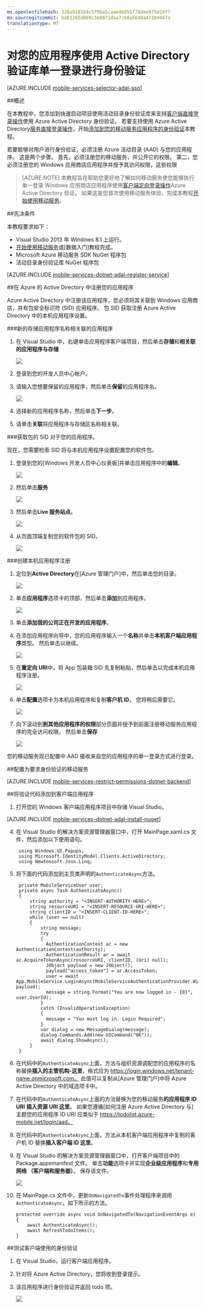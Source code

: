 ```yaml
---
ms.openlocfilehash: 326a9181b4c5f96a5caae4b055f78dee975d19f7
ms.sourcegitcommit: bab1265d669c3e6871daa7cb8a5640a47104947a
translationtype: MT
---
```

<properties
    pageTitle="身份验证与 Active Directory 验证库单一登录 （Windows 应用商店） 您的应用程序 |Microsoft Azure"
    description="了解如何为单一登录 ADAL 与 Windows 应用商店应用程序中的身份验证用户。"
    documentationCenter="windows"
    authors="wesmc7777"
    manager="dwrede"
    editor=""
    services="mobile-services"/>

<tags
    ms.service="mobile-services"
    ms.workload="mobile"
    ms.tgt_pltfrm="mobile-windows-store"
    ms.devlang="dotnet"
    ms.topic="article"
    ms.date="08/18/2015" 
    ms.author="wesmc"/>

# 对您的应用程序使用 Active Directory 验证库单一登录进行身份验证

[AZURE.INCLUDE [mobile-services-selector-adal-sso](../../includes/mobile-services-selector-adal-sso.md)]

##概述

在本教程中，您添加到快速启动项目使用活动目录身份验证库来支持[客户端直接登录操作](http://msdn.microsoft.com/library/azure/jj710106.aspx)使用 Azure Active Directory 身份验证。 若要支持使用 Azure Active Directory[服务直接登录操作](http://msdn.microsoft.com/library/azure/dn283952.aspx)，开始[添加到您的移动服务应用程序的身份验证](../mobile-services-dotnet-backend-windows-store-dotnet-get-started-users.md)本教程。

若要能够对用户进行身份验证，必须注册 Azure 活动目录 (AAD) 与您的应用程序。 这是两个步骤。 首先，必须注册您的移动服务，并公开它的权限。 第二，您必须注册您的 Windows 应用商店应用程序并授予其访问权限，这些权限


>[AZURE.NOTE] 本教程旨在帮助您更好地了解如何移动服务使您能够执行单一登录 Windows 应用商店应用程序使用[客户端定向登录操作](http://msdn.microsoft.com/library/azure/jj710106.aspx)Azure Active Directory 验证。 如果这是您首次使用移动服务体验，完成本教程[开始使用移动服务]。


##先决条件

本教程要求如下︰

* Visual Studio 2013 年 Windows 8.1 上运行。
* [开始使用移动服务]或[数据入门]教程完成。
* Microsoft Azure 移动服务 SDK NuGet 程序包
* 活动目录身份验证库 NuGet 程序包

[AZURE.INCLUDE [mobile-services-dotnet-adal-register-service](../../includes/mobile-services-dotnet-adal-register-service.md)]

##在 Azure 的 Active Directory 中注册您的应用程序

Azure Active Directory 中注册该应用程序，您必须将其关联到 Windows 应用商店，并有包安全标识符 (SID) 应用程序。 包 SID 获取注册 Azure Active Directory 中的本机应用程序设置。


###新的存储应用程序名称相关联的应用程序

1. 在 Visual Studio 中，右键单击应用程序客户端项目，然后单击**存储**和**相关联的应用程序与存储**

    ![][1]

2. 登录到您的开发人员中心帐户。

3. 请输入您想要保留的应用程序，然后单击**保留**的应用程序名。

    ![][2]

4. 选择新的应用程序名称，然后单击**下一步**。

5. 请单击**关联**将应用程序与存储区名称相关联。


###获取包的 SID 对于您的应用程序。

现在，您需要检索 SID 将与本机应用程序设置配置您的软件包。

1. 登录到您的[Windows 开发人员中心仪表板]并单击应用程序中的**编辑**。

    ![][3]

2. 然后单击**服务**

    ![][4]

3. 然后单击**Live 服务站点**。

    ![][5]

4. 从页面顶端复制您的软件包的 SID。

    ![][6]

###创建本机应用程序注册

1. 定位到**Active Directory**在[Azure 管理门户]中，然后单击您的目录。

    ![][7]

2. 单击**应用程序**选项卡的顶部，然后单击**添加**到应用程序。

    ![][8]

3. 单击**添加我的公司正在开发的应用程序**。

4. 在添加应用程序向导中，您的应用程序输入一个**名称**并单击**本机客户端应用程序**类型。 然后单击以继续。

    ![][9]

5. 在**重定向 URI**中，将 App 包装箱 SID 先复制粘贴，然后单击以完成本机应用程序注册。

    ![][10]

6. 单击**配置**选项卡为本机应用程序和复制**客户机 ID**。 您将稍后需要它。

    ![][11]

7. 向下滚动到**到其他应用程序的权限**部分页面并授予到前面注册移动服务应用程序的完全访问权限。 然后单击**保存**

    ![][12]

您的移动服务现已配置中 AAD 接收来自您的应用程序的单一登录方式进行登录。



##配置为要求身份验证的移动服务

[AZURE.INCLUDE [mobile-services-restrict-permissions-dotnet-backend](../../includes/mobile-services-restrict-permissions-dotnet-backend.md)]

##将验证代码添加到客户端应用程序

1. 打开您的 Windows 客户端应用程序项目中存储 Visual Studio。

[AZURE.INCLUDE [mobile-services-dotnet-adal-install-nuget](../../includes/mobile-services-dotnet-adal-install-nuget.md)]

4. 在 Visual Studio 的解决方案资源管理器窗口中，打开 MainPage.xaml.cs 文件，然后添加以下使用语句。

        using Windows.UI.Popups;
        using Microsoft.IdentityModel.Clients.ActiveDirectory;
        using Newtonsoft.Json.Linq;


5. 将下面的代码添加到主页类声明的`AuthenticateAsync`方法。

        private MobileServiceUser user;
        private async Task AuthenticateAsync()
        {
            string authority = "<INSERT-AUTHORITY-HERE>";
            string resourceURI = "<INSERT-RESOURCE-URI-HERE>";
            string clientID = "<INSERT-CLIENT-ID-HERE>";
            while (user == null)
            {
                string message;
                try
                {
                  AuthenticationContext ac = new AuthenticationContext(authority);
                  AuthenticationResult ar = await ac.AcquireTokenAsync(resourceURI, clientID, (Uri) null);
                  JObject payload = new JObject();
                  payload["access_token"] = ar.AccessToken;
                  user = await App.MobileService.LoginAsync(MobileServiceAuthenticationProvider.WindowsAzureActiveDirectory, payload);
                  message = string.Format("You are now logged in - {0}", user.UserId);
                }
                catch (InvalidOperationException)
                {
                  message = "You must log in. Login Required";
                }
                var dialog = new MessageDialog(message);
                dialog.Commands.Add(new UICommand("OK"));
                await dialog.ShowAsync();
            }
        }

6. 在代码中的`AuthenticateAsync`上面，方法与组织资源调配您的应用程序的名称替换**插入的主管机构-这里**，格式应为 https://login.windows.net/tenant-name.onmicrosoft.com。 此值可以复制从[Azure 管理门户]中将 Azure Active Directory 中的域选项卡中。

7. 在代码中的`AuthenticateAsync`上面的方法替换为您的移动服务**的应用程序 ID URI** **插入资源 URI 这里**。 如果您遵循[如何注册 Azure Active Directory 与]主题您的应用程序 ID URI 应类似于 https://todolist.azure-mobile.net/login/aad。

8. 在代码中的`AuthenticateAsync`上面，方法从本机客户端应用程序中复制的客户机 ID 替换**插入客户端 ID 这里**。

9. 在 Visual Studio 的解决方案资源管理器窗口中，打开客户端项目中的 Package.appxmanifest 文件。 单击**功能**选项卡并实现**企业级应用程序**和**专用网络 （客户端和服务器）**。 保存该文件。

    ![][14]

10. 在 MainPage.cs 文件中，更新`OnNavigatedTo`事件处理程序来调用`AuthenticateAsync`，如下所示的方法。

        protected override async void OnNavigatedTo(NavigationEventArgs e)
        {
            await AuthenticateAsync();
            await RefreshTodoItems();
        }


##测试客户端使用的身份验证

1. 在 Visual Studio，运行客户端应用程序。
2. 针对将 Azure Active Directory，您将收到登录提示。  
3. 该应用程序进行身份验证并返回 todo 项。

    ![][15]




<!-- Images -->
[0]: ./media/mobile-services-windows-store-dotnet-adal-sso-authenticate/mobile-services-aad-app-manage-manifest.png
[1]: ./media/mobile-services-windows-store-dotnet-adal-sso-authentication/mobile-services-vs-associate-app.png
[2]: ./media/mobile-services-windows-store-dotnet-adal-sso-authentication/mobile-services-vs-reserve-store-appname.png
[3]: ./media/mobile-services-windows-store-dotnet-adal-sso-authentication/mobile-services-store-app-edit.png
[4]: ./media/mobile-services-windows-store-dotnet-adal-sso-authentication/mobile-services-store-app-services.png
[5]: ./media/mobile-services-windows-store-dotnet-adal-sso-authentication/mobile-services-live-services-site.png
[6]: ./media/mobile-services-windows-store-dotnet-adal-sso-authentication/mobile-services-store-app-package-sid.png
[7]: ./media/mobile-services-windows-store-dotnet-adal-sso-authentication/mobile-services-select-aad.png
[8]: ./media/mobile-services-windows-store-dotnet-adal-sso-authentication/mobile-services-aad-applications-tab.png
[9]: ./media/mobile-services-windows-store-dotnet-adal-sso-authentication/mobile-services-native-selection.png
[10]: ./media/mobile-services-windows-store-dotnet-adal-sso-authentication/mobile-services-native-sid-redirect-uri.png
[11]: ./media/mobile-services-windows-store-dotnet-adal-sso-authentication/mobile-services-native-client-id.png
[12]: ./media/mobile-services-windows-store-dotnet-adal-sso-authentication/mobile-services-native-add-permissions.png
[14]: ./media/mobile-services-windows-store-dotnet-adal-sso-authentication/mobile-services-package-appxmanifest.png
[15]: ./media/mobile-services-windows-store-dotnet-adal-sso-authentication/mobile-services-app-run.png

<!-- URLs. -->
[如何在 Azure 的 Active Directory 中注册]: mobile-services-how-to-register-active-directory-authentication.md
[Azure 的管理门户]: https://manage.windowsazure.com/
[有关数据入门]: ../mobile-services-dotnet-backend-windows-store-dotnet-get-started-data.md
[开始使用移动服务]: mobile-services-dotnet-backend-windows-store-dotnet-get-started.md
[Windows 开发人员中心的仪表板]: http://go.microsoft.com/fwlink/p/?LinkID=266734